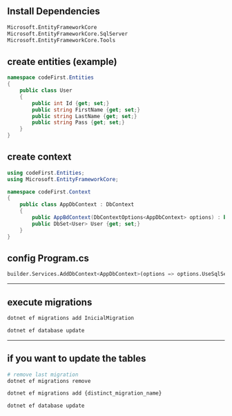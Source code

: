 
## Install Dependencies
```python
Microsoft.EntityFrameworkCore
Microsoft.EntityFrameworkCore.SqlServer
Microsoft.EntityFrameworkCore.Tools
```

## create entities (example)
```c#
namespace codeFirst.Entities
{
    public class User
    {
        public int Id {get; set;}
        public string FirstName {get; set;}
        public string LastName {get; set;}
        public string Pass {get; set;}
    }
}
```

## create context 
```c#
using codeFirst.Entities;
using Microsoft.EntityFrameworkCore;

namespace codeFirst.Context
{
    public class AppDbContext : DbContext
    {
        public AppBdContext(DbContextOptions<AppDbContext> options) : base(options){}
        public DbSet<User> User {get; set;}
    }
}
```


## config  Program.cs
```python
builder.Services.AddDbContext<AppDbContext>(options => options.UseSqlServer("Server=(localdb)\\mssqllocaldb;Database={DATA_BASE_NAME};Trusted_Connection=True;"));

```
---

## execute migrations
```python
dotnet ef migrations add InicialMigration
```
```python
dotnet ef database update
```
---

## if you want to update the tables
```python
# remove last migration
dotnet ef migrations remove
```
```python
dotnet ef migrations add {distinct_migration_name}
```
```python
dotnet ef database update
```
